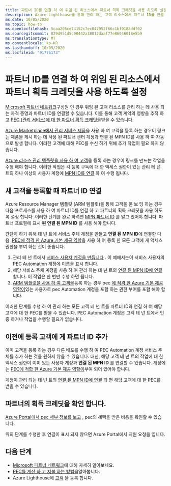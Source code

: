 ```yaml
---
title: 파트너 ID를 연결 하 여 위임 된 리소스에서 파트너 획득 크레딧을 사용 하도록 설정
description: Azure Lighthouse를 통해 관리 하는 고객 리소스에서 파트너 ID를 연결 하 여 PEC (파트너 획득 크레딧)를 받는 방법에 대해 알아봅니다.
ms.date: 10/05/2020
ms.topic: how-to
ms.openlocfilehash: 5caa205ce74152c7ec047952f66c1bf9188ddf02
ms.sourcegitcommit: 829d951d5c90442a38012daaf77e86046018e5b9
ms.translationtype: MT
ms.contentlocale: ko-KR
ms.lasthandoff: 10/09/2020
ms.locfileid: "91776173"
---
```

# <a name="link-your-partner-id-to-enable-partner-earned-credit-on-delegated-resources"></a>파트너 ID를 연결 하 여 위임 된 리소스에서 파트너 획득 크레딧을 사용 하도록 설정

[Microsoft 파트너 네트워크](https://partner.microsoft.com/)구성원 인 경우 위임 된 고객 리소스를 관리 하는 데 사용 되는 자격 증명과 파트너 ID를 연결할 수 있습니다. 이를 통해 고객 계약의 영향을 추적 하 고 [PEC (관리 서비스)에 대 한 파트너 획득 크레딧을](/partner-center/partner-earned-credit)받을 수 있습니다.

[Azure Marketplace에서 관리 서비스 제품](publish-managed-services-offers.md)을 사용 하 여 고객을 등록 하는 경우이 링크는 제품을 게시 하는 데 사용 된 파트너 센터 계정과 연결 된 MPN ID를 사용 하 여 자동으로 발생 합니다. 이러한 고객에 대해 PEC를 수신 하기 위해 추가 작업이 필요 하지 않습니다.

[Azure 리소스 관리 템플릿을 사용 하 여 고객](onboard-customer.md)을 등록 하는 경우이 링크를 만드는 작업을 수행 해야 합니다. 이러한 작업은 각 등록 구독에 대 한 액세스 권한이 있는 관리 테 넌 트의 하나 이상의 사용자 계정에 [MPN ID를 연결](../../cost-management-billing/manage/link-partner-id.md) 하 여 수행 됩니다.

## <a name="associate-your-partner-id-when-you-onboard-new-customers"></a>새 고객을 등록할 때 파트너 ID 연결

Azure Resource Manager 템플릿 (ARM 템플릿)을 통해 고객을 온 보 딩 하는 경우 다음 프로세스를 사용 하 여 파트너 ID를 연결 하 고 파트너의 획득 크레딧을 사용 하도록 설정 합니다. 이러한 단계를 완료 하려면 [MPN 파트너 ID](/partner-center/partner-center-account-setup#locate-your-mpn-id) 를 알고 있어야 합니다. 파트너 프로필에 표시 **된 연결 된 MPN ID** 를 사용 해야 합니다.

간단히 하기 위해 테 넌 트에 서비스 주체 계정을 만들고 **연결 된 MPN ID**에 연결한 다음, [PEC에 적격 한 Azure 기본 제공 역할](https://docs.microsoft.com/partner-center/azure-roles-perms-pec)을 사용 하 여 등록 한 모든 고객에 게 액세스 권한을 부여 하는 것이 좋습니다.

1. 관리 테 넌 트에서 [서비스 사용자 계정을 만듭니다](../../active-directory/develop/howto-authenticate-service-principal-powershell.md) . 이 예에서는이 서비스 사용자의 PEC Automation 계정에 이름을 표시 합니다.
1. 해당 서비스 주체 계정을 사용 하 여 관리 하는 테 넌 트의 [연결 된 MPN ID에 연결](../../cost-management-billing/manage/link-partner-id.md#link-to-a-partner-id) 합니다. 이 작업은 한 번만 수행 하면 됩니다.
1. [ARM 템플릿을 사용 하 여 고객을](onboard-customer.md)등록 하는 경우 pec [에 적격 한 Azure 기본 제공 역할이](https://docs.microsoft.com/partner-center/azure-roles-perms-pec)있는 사용자로 pec Automation 계정을 포함 하는 권한 부여를 포함 해야 합니다.

이러한 단계를 수행 하 여 관리 하는 모든 고객 테 넌 트를 파트너 ID와 연결 하 여 해당 고객에 대 한 PEC를 받을 수 있습니다. PEC Automation 계정은 고객 테 넌 트에서 인증 하거나 작업을 수행할 필요가 없습니다.

## <a name="add-your-partner-id-to-previously-onboarded-customers"></a>이전에 등록 고객에 게 파트너 ID 추가

이미 고객을 등록 하는 경우 다른 배포를 수행 하 여 PEC Automation 계정 서비스 주체를 추가 하는 것을 원하지 않을 수 있습니다. 대신, 해당 고객 테 넌 트의 작업에 대 한 액세스 권한이 이미 있는 사용자 계정과 **연결 된 MPN ID** 를 연결할 수 있습니다. 계정에는 [PEC에 적합 한 Azure 기본 제공 역할이](https://docs.microsoft.com/partner-center/azure-roles-perms-pec)부여 되어 있어야 합니다.

계정이 관리 되는 테 넌 트의 [연결 된 MPN ID에 연결](../../cost-management-billing/manage/link-partner-id.md#link-to-a-partner-id) 되 면 해당 고객에 대 한 PEC를 받을 수 있습니다.

## <a name="confirm-partner-earned-credit"></a>파트너의 획득 크레딧을 확인 합니다.

[Azure Portal에서 pec 세부 정보를 보고](/partner-center/partner-earned-credit-explanation#azure-cost-management) , pec의 혜택을 받은 비용을 확인할 수 있습니다.

위의 단계를 수행한 후 연결이 표시 되지 않으면 Azure Portal에서 지원 요청을 엽니다.

## <a name="next-steps"></a>다음 단계

- [Microsoft 파트너 네트워크](/partner-center/mpn-overview)에 대해 자세히 알아보세요.
- [PEC를 계산 하 고 지불 하는 방법을](/partner-center/partner-earned-credit-explanation)알아봅니다.
- Azure Lighthouse에 [고객](onboard-customer.md) 을 등록 합니다.
